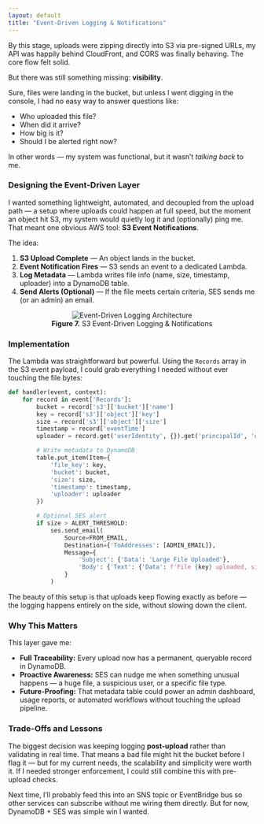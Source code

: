 ```yaml
---
layout: default
title: "Event-Driven Logging & Notifications"
---
```


By this stage, uploads were zipping directly into S3 via pre-signed URLs, my API was happily behind CloudFront, and CORS was finally behaving. The core flow felt solid.  

But there was still something missing: **visibility**.  

Sure, files were landing in the bucket, but unless I went digging in the console, I had no easy way to answer questions like:
- Who uploaded this file?
- When did it arrive?
- How big is it?
- Should I be alerted right now?

In other words — my system was functional, but it wasn’t _talking back_ to me.

### Designing the Event-Driven Layer

I wanted something lightweight, automated, and decoupled from the upload path — a setup where uploads could happen at full speed, but the moment an object hit S3, my system would quietly log it and (optionally) ping me. That meant one obvious AWS tool: **S3 Event Notifications**.

The idea:
1. **S3 Upload Complete** — An object lands in the bucket.  
2. **Event Notification Fires** — S3 sends an event to a dedicated Lambda.  
3. **Log Metadata** — Lambda writes file info (name, size, timestamp, uploader) into a DynamoDB table.  
4. **Send Alerts (Optional)** — If the file meets certain criteria, SES sends me (or an admin) an email.

<div align="center">
    <figure>
        <img src="{{ site.baseurl }}/assets/images/event-driven-logging.png" alt="Event-Driven Logging Architecture" />
        <figcaption><strong>Figure 7.</strong> S3 Event-Driven Logging & Notifications</figcaption>
    </figure>
</div>

### Implementation

The Lambda was straightforward but powerful. Using the `Records` array in the S3 event payload, I could grab everything I needed without ever touching the file bytes:

```python
def handler(event, context):
    for record in event['Records']:
        bucket = record['s3']['bucket']['name']
        key = record['s3']['object']['key']
        size = record['s3']['object']['size']
        timestamp = record['eventTime']
        uploader = record.get('userIdentity', {}).get('principalId', 'unknown')

        # Write metadata to DynamoDB
        table.put_item(Item={
            'file_key': key,
            'bucket': bucket,
            'size': size,
            'timestamp': timestamp,
            'uploader': uploader
        })

        # Optional SES alert
        if size > ALERT_THRESHOLD:
            ses.send_email(
                Source=FROM_EMAIL,
                Destination={'ToAddresses': [ADMIN_EMAIL]},
                Message={
                    'Subject': {'Data': 'Large File Uploaded'},
                    'Body': {'Text': {'Data': f'File {key} uploaded, size {size} bytes'}}
                }
            )
```

The beauty of this setup is that uploads keep flowing exactly as before — the logging happens entirely on the side, without slowing down the client.

### Why This Matters

This layer gave me:
- **Full Traceability:** Every upload now has a permanent, queryable record in DynamoDB.  
- **Proactive Awareness:** SES can nudge me when something unusual happens — a huge file, a suspicious user, or a specific file type.  
- **Future-Proofing:** That metadata table could power an admin dashboard, usage reports, or automated workflows without touching the upload pipeline.


### Trade-Offs and Lessons

The biggest decision was keeping logging **post-upload** rather than validating in real time. That means a bad file might hit the bucket before I flag it — but for my current needs, the scalability and simplicity were worth it. If I needed stronger enforcement, I could still combine this with pre-upload checks.

Next time, I’ll probably feed this into an SNS topic or EventBridge bus so other services can subscribe without me wiring them directly. But for now, DynamoDB + SES was simple win I wanted.
